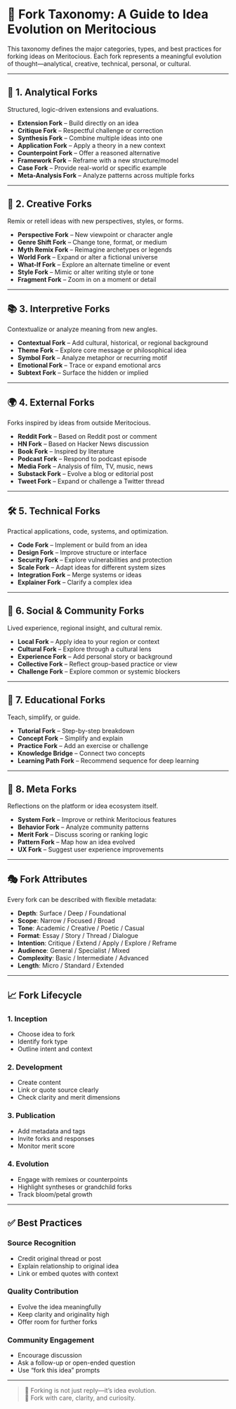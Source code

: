 
# 🌳 Fork Taxonomy: A Guide to Idea Evolution on Meritocious

This taxonomy defines the major categories, types, and best practices for forking ideas on Meritocious. Each fork represents a meaningful evolution of thought—analytical, creative, technical, personal, or cultural.

---

## 🧠 1. Analytical Forks
Structured, logic-driven extensions and evaluations.

- **Extension Fork** – Build directly on an idea
- **Critique Fork** – Respectful challenge or correction
- **Synthesis Fork** – Combine multiple ideas into one
- **Application Fork** – Apply a theory in a new context
- **Counterpoint Fork** – Offer a reasoned alternative
- **Framework Fork** – Reframe with a new structure/model
- **Case Fork** – Provide real-world or specific example
- **Meta-Analysis Fork** – Analyze patterns across multiple forks

---

## 🎨 2. Creative Forks
Remix or retell ideas with new perspectives, styles, or forms.

- **Perspective Fork** – New viewpoint or character angle
- **Genre Shift Fork** – Change tone, format, or medium
- **Myth Remix Fork** – Reimagine archetypes or legends
- **World Fork** – Expand or alter a fictional universe
- **What-If Fork** – Explore an alternate timeline or event
- **Style Fork** – Mimic or alter writing style or tone
- **Fragment Fork** – Zoom in on a moment or detail

---

## 📚 3. Interpretive Forks
Contextualize or analyze meaning from new angles.

- **Contextual Fork** – Add cultural, historical, or regional background
- **Theme Fork** – Explore core message or philosophical idea
- **Symbol Fork** – Analyze metaphor or recurring motif
- **Emotional Fork** – Trace or expand emotional arcs
- **Subtext Fork** – Surface the hidden or implied

---

## 🌍 4. External Forks
Forks inspired by ideas from outside Meritocious.

- **Reddit Fork** – Based on Reddit post or comment
- **HN Fork** – Based on Hacker News discussion
- **Book Fork** – Inspired by literature
- **Podcast Fork** – Respond to podcast episode
- **Media Fork** – Analysis of film, TV, music, news
- **Substack Fork** – Evolve a blog or editorial post
- **Tweet Fork** – Expand or challenge a Twitter thread

---

## 🛠 5. Technical Forks
Practical applications, code, systems, and optimization.

- **Code Fork** – Implement or build from an idea
- **Design Fork** – Improve structure or interface
- **Security Fork** – Explore vulnerabilities and protection
- **Scale Fork** – Adapt ideas for different system sizes
- **Integration Fork** – Merge systems or ideas
- **Explainer Fork** – Clarify a complex idea

---

## 🤝 6. Social & Community Forks
Lived experience, regional insight, and cultural remix.

- **Local Fork** – Apply idea to your region or context
- **Cultural Fork** – Explore through a cultural lens
- **Experience Fork** – Add personal story or background
- **Collective Fork** – Reflect group-based practice or view
- **Challenge Fork** – Explore common or systemic blockers

---

## 📘 7. Educational Forks
Teach, simplify, or guide.

- **Tutorial Fork** – Step-by-step breakdown
- **Concept Fork** – Simplify and explain
- **Practice Fork** – Add an exercise or challenge
- **Knowledge Bridge** – Connect two concepts
- **Learning Path Fork** – Recommend sequence for deep learning

---

## 🔄 8. Meta Forks
Reflections on the platform or idea ecosystem itself.

- **System Fork** – Improve or rethink Meritocious features
- **Behavior Fork** – Analyze community patterns
- **Merit Fork** – Discuss scoring or ranking logic
- **Pattern Fork** – Map how an idea evolved
- **UX Fork** – Suggest user experience improvements

---

## 🎭 Fork Attributes

Every fork can be described with flexible metadata:

- **Depth**: Surface / Deep / Foundational  
- **Scope**: Narrow / Focused / Broad  
- **Tone**: Academic / Creative / Poetic / Casual  
- **Format**: Essay / Story / Thread / Dialogue  
- **Intention**: Critique / Extend / Apply / Explore / Reframe  
- **Audience**: General / Specialist / Mixed  
- **Complexity**: Basic / Intermediate / Advanced  
- **Length**: Micro / Standard / Extended

---

## 📈 Fork Lifecycle

### 1. Inception
- Choose idea to fork
- Identify fork type
- Outline intent and context

### 2. Development
- Create content
- Link or quote source clearly
- Check clarity and merit dimensions

### 3. Publication
- Add metadata and tags
- Invite forks and responses
- Monitor merit score

### 4. Evolution
- Engage with remixes or counterpoints
- Highlight syntheses or grandchild forks
- Track bloom/petal growth

---

## ✅ Best Practices

### Source Recognition
- Credit original thread or post
- Explain relationship to original idea
- Link or embed quotes with context

### Quality Contribution
- Evolve the idea meaningfully
- Keep clarity and originality high
- Offer room for further forks

### Community Engagement
- Encourage discussion
- Ask a follow-up or open-ended question
- Use “fork this idea” prompts

---

> 🧬 Forking is not just reply—it’s idea evolution.  
> 🔗 Fork with care, clarity, and curiosity.
